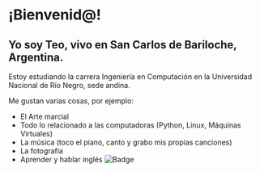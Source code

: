 # ¡Bienvenid@!
## Yo soy Teo, vivo en San Carlos de Bariloche, Argentina.
Estoy estudiando la carrera Ingeniería en Computación en la Universidad Nacional de Río Negro, sede andina.

Me gustan varias cosas, por ejemplo:
* El Arte marcial
* Todo lo relacionado a las computadoras (Python, Linux, Máquinas Virtuales)
* La música (toco el piano, canto y grabo mis propias canciones)
* La fotografía
* Aprender y hablar inglés
![Badge](https://bit.ly/icom-badge)
